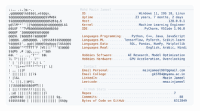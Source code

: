 <picture>
  <source srcset="https://raw.githubusercontent.com/mmazinjameel/mmazinjameel/main/dark_mode.svg?v=1749283951" media="(prefers-color-scheme: dark)">
  <img src="https://raw.githubusercontent.com/mmazinjameel/mmazinjameel/main/light_mode.svg?v=1749283951">
</picture>
